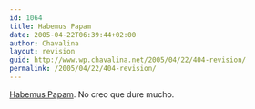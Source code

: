 ```yaml
---
id: 1064
title: Habemus Papam
date: 2005-04-22T06:39:44+02:00
author: Chavalina
layout: revision
guid: http://www.wp.chavalina.net/2005/04/22/404-revision/
permalink: /2005/04/22/404-revision/
---
```

<a href="http://en.wikipedia.org/wiki/Joseph_Cardinal_Ratzinger" target="_blank">Habemus Papam</a>. No creo que dure mucho.